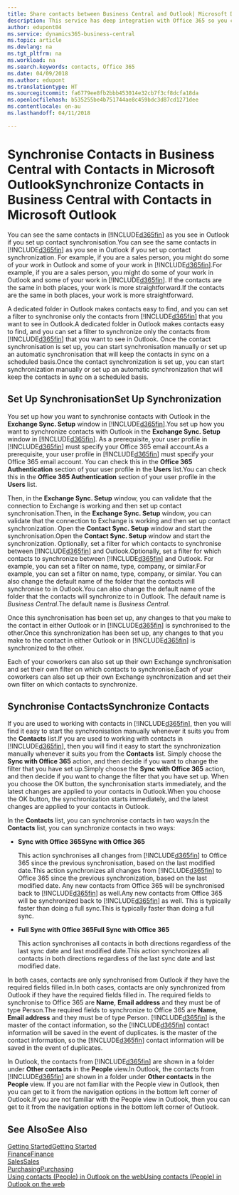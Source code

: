 ```yaml
---
title: Share contacts between Business Central and Outlook| Microsoft Docs
description: This service has deep integration with Office 365 so you can share contacts between Outlook and Business Central.
author: edupont04
ms.service: dynamics365-business-central
ms.topic: article
ms.devlang: na
ms.tgt_pltfrm: na
ms.workload: na
ms.search.keywords: contacts, Office 365
ms.date: 04/09/2018
ms.author: edupont
ms.translationtype: HT
ms.sourcegitcommit: fa6779ee8fb2bbb453014e32cb7f3cf8dcfa18da
ms.openlocfilehash: b535255be4b751744ae8c459bdc3d87cd1271dee
ms.contentlocale: en-au
ms.lasthandoff: 04/11/2018

---
```

# <a name="synchronize-contacts-in-business-central-with-contacts-in-microsoft-outlook"></a><span data-ttu-id="17a4d-103">Synchronise Contacts in Business Central with Contacts in Microsoft Outlook</span><span class="sxs-lookup"><span data-stu-id="17a4d-103">Synchronize Contacts in Business Central with Contacts in Microsoft Outlook</span></span>
<span data-ttu-id="17a4d-104">You can see the same contacts in [!INCLUDE[d365fin](includes/d365fin_md.md)] as you see in Outlook if you set up contact synchronisation.</span><span class="sxs-lookup"><span data-stu-id="17a4d-104">You can see the same contacts in [!INCLUDE[d365fin](includes/d365fin_md.md)] as you see in Outlook if you set up contact synchronization.</span></span> <span data-ttu-id="17a4d-105">For example, if you are a sales person, you might do some of your work in Outlook and some of your work in [!INCLUDE[d365fin](includes/d365fin_md.md)].</span><span class="sxs-lookup"><span data-stu-id="17a4d-105">For example, if you are a sales person, you might do some of your work in Outlook and some of your work in [!INCLUDE[d365fin](includes/d365fin_md.md)].</span></span> <span data-ttu-id="17a4d-106">If the contacts are the same in both places, your work is more straightforward.</span><span class="sxs-lookup"><span data-stu-id="17a4d-106">If the contacts are the same in both places, your work is more straightforward.</span></span>  

<span data-ttu-id="17a4d-107">A dedicated folder in Outlook makes contacts easy to find, and you can set a filter to synchronise only the contacts from [!INCLUDE[d365fin](includes/d365fin_md.md)] that you want to see in Outlook.</span><span class="sxs-lookup"><span data-stu-id="17a4d-107">A dedicated folder in Outlook makes contacts easy to find, and you can set a filter to synchronize only the contacts from [!INCLUDE[d365fin](includes/d365fin_md.md)] that you want to see in Outlook.</span></span> <span data-ttu-id="17a4d-108">Once the contact synchronisation is set up, you can start synchronisation manually or set up an automatic synchronisation that will keep the contacts in sync on a scheduled basis.</span><span class="sxs-lookup"><span data-stu-id="17a4d-108">Once the contact synchronization is set up, you can start synchronization manually or set up an automatic synchronization that will keep the contacts in sync on a scheduled basis.</span></span>  

## <a name="set-up-synchronization"></a><span data-ttu-id="17a4d-109">Set Up Synchronisation</span><span class="sxs-lookup"><span data-stu-id="17a4d-109">Set Up Synchronization</span></span>
<span data-ttu-id="17a4d-110">You set up how you want to synchronise contacts with Outlook in the **Exchange Sync. Setup** window in [!INCLUDE[d365fin](includes/d365fin_md.md)].</span><span class="sxs-lookup"><span data-stu-id="17a4d-110">You set up how you want to synchronize contacts with Outlook in the **Exchange Sync. Setup** window in [!INCLUDE[d365fin](includes/d365fin_md.md)].</span></span> <span data-ttu-id="17a4d-111">As a prerequisite, your user profile in [!INCLUDE[d365fin](includes/d365fin_md.md)] must specify your Office 365 email account.</span><span class="sxs-lookup"><span data-stu-id="17a4d-111">As a prerequisite, your user profile in [!INCLUDE[d365fin](includes/d365fin_md.md)] must specify your Office 365 email account.</span></span> <span data-ttu-id="17a4d-112">You can check this in the **Office 365 Authentication** section of your user profile in the **Users** list.</span><span class="sxs-lookup"><span data-stu-id="17a4d-112">You can check this in the **Office 365 Authentication** section of your user profile in the **Users** list.</span></span>  

<span data-ttu-id="17a4d-113">Then, in the **Exchange Sync. Setup** window, you can validate that the connection to Exchange is working and then set up contact synchronisation.</span><span class="sxs-lookup"><span data-stu-id="17a4d-113">Then, in the **Exchange Sync. Setup** window, you can validate that the connection to Exchange is working and then set up contact synchronization.</span></span> <span data-ttu-id="17a4d-114">Open the **Contact Sync. Setup** window and start the synchronisation.</span><span class="sxs-lookup"><span data-stu-id="17a4d-114">Open the **Contact Sync. Setup** window and start the synchronization.</span></span> <span data-ttu-id="17a4d-115">Optionally, set a filter for which contacts to synchronise between [!INCLUDE[d365fin](includes/d365fin_md.md)] and Outlook.</span><span class="sxs-lookup"><span data-stu-id="17a4d-115">Optionally, set a filter for which contacts to synchronize between [!INCLUDE[d365fin](includes/d365fin_md.md)] and Outlook.</span></span> <span data-ttu-id="17a4d-116">For example, you can set a filter on name, type, company, or similar.</span><span class="sxs-lookup"><span data-stu-id="17a4d-116">For example, you can set a filter on name, type, company, or similar.</span></span> <span data-ttu-id="17a4d-117">You can also change the default name of the folder that the contacts will synchronise to in Outlook.</span><span class="sxs-lookup"><span data-stu-id="17a4d-117">You can also change the default name of the folder that the contacts will synchronize to in Outlook.</span></span> <span data-ttu-id="17a4d-118">The default name is *Business Central*.</span><span class="sxs-lookup"><span data-stu-id="17a4d-118">The default name is *Business Central*.</span></span>  

<span data-ttu-id="17a4d-119">Once this synchronisation has been set up, any changes to that you make to the contact in either Outlook or in [!INCLUDE[d365fin](includes/d365fin_md.md)] is synchronised to the other.</span><span class="sxs-lookup"><span data-stu-id="17a4d-119">Once this synchronization has been set up, any changes to that you make to the contact in either Outlook or in [!INCLUDE[d365fin](includes/d365fin_md.md)] is synchronized to the other.</span></span>  

<span data-ttu-id="17a4d-120">Each of your coworkers can also set up their own Exchange synchronisation and set their own filter on which contacts to synchronise.</span><span class="sxs-lookup"><span data-stu-id="17a4d-120">Each of your coworkers can also set up their own Exchange synchronization and set their own filter on which contacts to synchronize.</span></span>  

## <a name="synchronize-contacts"></a><span data-ttu-id="17a4d-121">Synchronise Contacts</span><span class="sxs-lookup"><span data-stu-id="17a4d-121">Synchronize Contacts</span></span>
<span data-ttu-id="17a4d-122">If you are used to working with contacts in [!INCLUDE[d365fin](includes/d365fin_md.md)], then you will find it easy to start the synchronisation manually whenever it suits you from the **Contacts** list.</span><span class="sxs-lookup"><span data-stu-id="17a4d-122">If you are used to working with contacts in [!INCLUDE[d365fin](includes/d365fin_md.md)], then you will find it easy to start the synchronization manually whenever it suits you from the **Contacts** list.</span></span> <span data-ttu-id="17a4d-123">Simply choose the **Sync with Office 365** action, and then decide if you want to change the filter that you have set up.</span><span class="sxs-lookup"><span data-stu-id="17a4d-123">Simply choose the **Sync with Office 365** action, and then decide if you want to change the filter that you have set up.</span></span> <span data-ttu-id="17a4d-124">When you choose the OK button, the synchronisation starts immediately, and the latest changes are applied to your contacts in Outlook.</span><span class="sxs-lookup"><span data-stu-id="17a4d-124">When you choose the OK button, the synchronization starts immediately, and the latest changes are applied to your contacts in Outlook.</span></span>  

<span data-ttu-id="17a4d-125">In the **Contacts** list, you can synchronise contacts in two ways:</span><span class="sxs-lookup"><span data-stu-id="17a4d-125">In the **Contacts** list, you can synchronize contacts in two ways:</span></span>

* <span data-ttu-id="17a4d-126">**Sync with Office 365**</span><span class="sxs-lookup"><span data-stu-id="17a4d-126">**Sync with Office 365**</span></span>

  <span data-ttu-id="17a4d-127">This action synchronises all changes from [!INCLUDE[d365fin](includes/d365fin_md.md)] to Office 365 since the previous synchronisation, based on the last modified date.</span><span class="sxs-lookup"><span data-stu-id="17a4d-127">This action synchronizes all changes from [!INCLUDE[d365fin](includes/d365fin_md.md)] to Office 365 since the previous synchronization, based on the last modified date.</span></span> <span data-ttu-id="17a4d-128">Any new contacts from Office 365 will be synchronised back to [!INCLUDE[d365fin](includes/d365fin_md.md)] as well.</span><span class="sxs-lookup"><span data-stu-id="17a4d-128">Any new contacts from Office 365 will be synchronized back to [!INCLUDE[d365fin](includes/d365fin_md.md)] as well.</span></span> <span data-ttu-id="17a4d-129">This is typically faster than doing a full sync.</span><span class="sxs-lookup"><span data-stu-id="17a4d-129">This is typically faster than doing a full sync.</span></span>  

* <span data-ttu-id="17a4d-130">**Full Sync with Office 365**</span><span class="sxs-lookup"><span data-stu-id="17a4d-130">**Full Sync with Office 365**</span></span>

  <span data-ttu-id="17a4d-131">This action synchronises all contacts in both directions regardless of the last sync date and last modified date.</span><span class="sxs-lookup"><span data-stu-id="17a4d-131">This action synchronizes all contacts in both directions regardless of the last sync date and last modified date.</span></span>  

<span data-ttu-id="17a4d-132">In both cases, contacts are only synchronised from Outlook if they have the required fields filled in.</span><span class="sxs-lookup"><span data-stu-id="17a4d-132">In both cases, contacts are only synchronized from Outlook if they have the required fields filled in.</span></span> <span data-ttu-id="17a4d-133">The required fields to synchronise to Office 365 are **Name**, **Email address** and they must be of type Person.</span><span class="sxs-lookup"><span data-stu-id="17a4d-133">The required fields to synchronize to Office 365 are **Name**, **Email address** and they must be of type Person.</span></span> [!INCLUDE[d365fin](includes/d365fin_md.md)]<span data-ttu-id="17a4d-134"> is the master of the contact information, so the [!INCLUDE[d365fin](includes/d365fin_md.md)] contact information will be saved in the event of duplicates.</span><span class="sxs-lookup"><span data-stu-id="17a4d-134"> is the master of the contact information, so the [!INCLUDE[d365fin](includes/d365fin_md.md)] contact information will be saved in the event of duplicates.</span></span>  

<span data-ttu-id="17a4d-135">In Outlook, the contacts from [!INCLUDE[d365fin](includes/d365fin_md.md)] are shown in a folder under **Other contacts** in the **People**  view.</span><span class="sxs-lookup"><span data-stu-id="17a4d-135">In Outlook, the contacts from [!INCLUDE[d365fin](includes/d365fin_md.md)] are shown in a folder under **Other contacts** in the **People**  view.</span></span> <span data-ttu-id="17a4d-136">If you are not familiar with the People view in Outlook, then you can get to it from the navigation options in the bottom left corner of Outlook.</span><span class="sxs-lookup"><span data-stu-id="17a4d-136">If you are not familiar with the People view in Outlook, then you can get to it from the navigation options in the bottom left corner of Outlook.</span></span>  

## <a name="see-also"></a><span data-ttu-id="17a4d-137">See Also</span><span class="sxs-lookup"><span data-stu-id="17a4d-137">See Also</span></span>
[<span data-ttu-id="17a4d-138">Getting Started</span><span class="sxs-lookup"><span data-stu-id="17a4d-138">Getting Started</span></span>](product-get-started.md)  
[<span data-ttu-id="17a4d-139">Finance</span><span class="sxs-lookup"><span data-stu-id="17a4d-139">Finance</span></span>](finance.md)  
[<span data-ttu-id="17a4d-140">Sales</span><span class="sxs-lookup"><span data-stu-id="17a4d-140">Sales</span></span>](sales-manage-sales.md)  
[<span data-ttu-id="17a4d-141">Purchasing</span><span class="sxs-lookup"><span data-stu-id="17a4d-141">Purchasing</span></span>](purchasing-manage-purchasing.md)  
[<span data-ttu-id="17a4d-142">Using contacts (People) in Outlook on the web</span><span class="sxs-lookup"><span data-stu-id="17a4d-142">Using contacts (People) in Outlook on the web</span></span>](https://support.office.com/en-us/article/Using-contacts-People-in-Outlook-on-the-web-1e3438c7-26b2-420c-87de-3cea9d31b5cb?appver=OWB150)  

